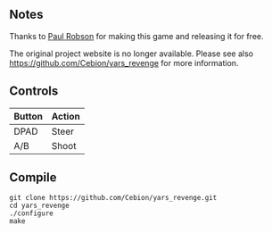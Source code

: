 ## Notes
Thanks to [Paul Robson](www.autismuk.freeserve.co.uk/index.htm) for making this game and releasing it for free.

The original project website is no longer available. Please see also
https://github.com/Cebion/yars_revenge for more information.

## Controls

| Button | Action |
|--|--| 
|DPAD| Steer|
|A/B | Shoot|

## Compile

```shell
git clone https://github.com/Cebion/yars_revenge.git
cd yars_revenge
./configure
make
```